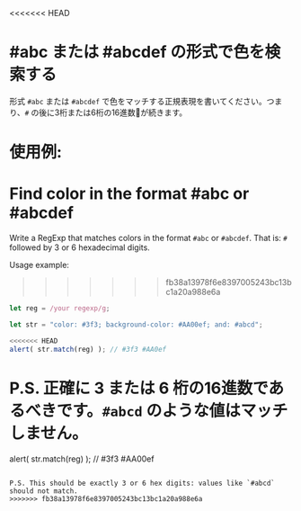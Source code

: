 <<<<<<< HEAD
# #abc または #abcdef の形式で色を検索する

形式 `#abc` または `#abcdef` で色をマッチする正規表現を書いてください。つまり、`#` の後に3桁または6桁の16進数が続きます。

使用例:
=======
# Find color in the format #abc or #abcdef

Write a RegExp that matches colors in the format `#abc` or `#abcdef`. That is: `#` followed by 3 or 6 hexadecimal digits.

Usage example:
>>>>>>> fb38a13978f6e8397005243bc13bc1a20a988e6a
```js
let reg = /your regexp/g;

let str = "color: #3f3; background-color: #AA00ef; and: #abcd";

<<<<<<< HEAD
alert( str.match(reg) ); // #3f3 #AA0ef
```

P.S. 正確に 3 または 6 桁の16進数であるべきです。`#abcd` のような値はマッチしません。
=======
alert( str.match(reg) ); // #3f3 #AA00ef
```

P.S. This should be exactly 3 or 6 hex digits: values like `#abcd` should not match.
>>>>>>> fb38a13978f6e8397005243bc13bc1a20a988e6a
